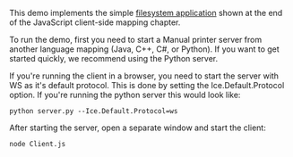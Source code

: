 This demo implements the simple [filesystem application][1] shown at the
end of the JavaScript client-side mapping chapter.

To run the demo, first you need to start a Manual printer server from
another language mapping (Java, C++, C#, or Python). If you want to get
started quickly, we recommend using the Python server.

If you're running the client in a browser, you need to start the server with
WS as it's default protocol. This is done by setting the Ice.Default.Protocol
option. If you're running the python server this would look like:

```
python server.py --Ice.Default.Protocol=ws
```

After starting the server, open a separate window and start the
client:

```
node Client.js
```

[1]: https://doc.zeroc.com/ice/4.0/language-mappings/javascript-mapping/client-side-slice-to-javascript-mapping/example-of-a-file-system-client-in-javascript
